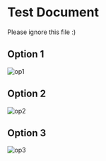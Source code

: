 # Test Document
Please ignore this file :)

## Option 1
![op1](https://raw.githubusercontent.com/sanicsquirtle420/dotfiles/main/pictures/2268x4032-test.png)

## Option 2
![op2](https://raw.githubusercontent.com/sanicsquirtle420/dotfiles/main/pictures/3024x4032-test.png)

## Option 3
![op3](https://raw.githubusercontent.com/sanicsquirtle420/dotfiles/main/pictures/3024x3024-test.png)
